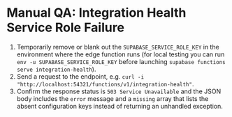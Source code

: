 # Manual QA: Integration Health Service Role Failure

1. Temporarily remove or blank out the `SUPABASE_SERVICE_ROLE_KEY` in the environment where the edge function runs (for local testing you can run `env -u SUPABASE_SERVICE_ROLE_KEY` before launching `supabase functions serve integration-health`).
2. Send a request to the endpoint, e.g. `curl -i "http://localhost:54321/functions/v1/integration-health"`.
3. Confirm the response status is `503 Service Unavailable` and the JSON body includes the `error` message and a `missing` array that lists the absent configuration keys instead of returning an unhandled exception.

